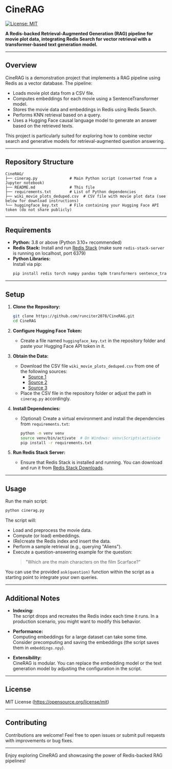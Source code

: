 # CineRAG

[![License: MIT](https://img.shields.io/badge/License-MIT-yellow.svg)](LICENSE)

**A Redis-backed Retrieval-Augmented Generation (RAG) pipeline for movie plot data, integrating Redis Search for vector retrieval with a transformer-based text generation model.**

---

## Overview

CineRAG is a demonstration project that implements a RAG pipeline using Redis as a vector database. The pipeline:
- Loads movie plot data from a CSV file.
- Computes embeddings for each movie using a SentenceTransformer model.
- Stores the movie data and embeddings in Redis using Redis Search.
- Performs KNN retrieval based on a query.
- Uses a Hugging Face causal language model to generate an answer based on the retrieved texts.

This project is particularly suited for exploring how to combine vector search and generative models for retrieval-augmented question answering.

---

## Repository Structure

```
CineRAG/
├── cinerag.py              # Main Python script (converted from a Jupyter notebook)
├── README.md               # This file
├── requirements.txt        # List of Python dependencies
├── wiki_movie_plots_deduped.csv  # CSV file with movie plot data (see below for download instructions)
└── huggingface_key.txt     # File containing your Hugging Face API token (do not share publicly)
```

---

## Requirements

- **Python:** 3.8 or above (Python 3.10+ recommended)
- **Redis Stack:** Install and run [Redis Stack](https://redis.io/docs/stack/get-started/install/) (make sure `redis-stack-server` is running on localhost, port 6379)
- **Python Libraries:**  
  Install via pip:
  ```bash
  pip install redis torch numpy pandas tqdm transformers sentence_transformers
  ```

---

## Setup

1. **Clone the Repository:**
   ```bash
   git clone https://github.com/runciter2078/CineRAG.git
   cd CineRAG
   ```

2. **Configure Hugging Face Token:**
   - Create a file named `huggingface_key.txt` in the repository folder and paste your Hugging Face API token in it.

3. **Obtain the Data:**
   - Download the CSV file `wiki_movie_plots_deduped.csv` from one of the following sources:
     - [Source 1](https://github.com/kiq005/movie-recommendation/blob/master/src/dataset/wiki_movie_plots_deduped.csv)
     - [Source 2](https://github.com/giorgossideris/movie_plots_nlp/blob/main/data/wiki_movie_plots_deduped.csv)
     - [Source 3](https://www.kaggle.com/datasets/jrobischon/wikipedia-movie-plots)
   - Place the CSV file in the repository folder or adjust the path in `cinerag.py` accordingly.

4. **Install Dependencies:**
   - (Optional) Create a virtual environment and install the dependencies from `requirements.txt`:
     ```bash
     python -m venv venv
     source venv/bin/activate  # On Windows: venv\Scripts\activate
     pip install -r requirements.txt
     ```

5. **Run Redis Stack Server:**
   - Ensure that Redis Stack is installed and running. You can download and run it from [Redis Stack Downloads](https://redis.io/docs/stack/get-started/install/).

---

## Usage

Run the main script:
```bash
python cinerag.py
```

The script will:
- Load and preprocess the movie data.
- Compute (or load) embeddings.
- (Re)create the Redis index and insert the data.
- Perform a sample retrieval (e.g., querying "Aliens").
- Execute a question-answering example for the question:
  > "Which are the main characters on the film Scarface?"

You can use the provided `ask(question)` function within the script as a starting point to integrate your own queries.

---

## Additional Notes

- **Indexing:**  
  The script drops and recreates the Redis index each time it runs. In a production scenario, you might want to modify this behavior.

- **Performance:**  
  Computing embeddings for a large dataset can take some time. Consider precomputing and saving the embeddings (the script saves them in `embeddings.npy`).

- **Extensibility:**  
  CineRAG is modular. You can replace the embedding model or the text generation model by adjusting the configuration in the script.

---

## License

MIT License (https://opensource.org/license/mit)

---

## Contributing

Contributions are welcome! Feel free to open issues or submit pull requests with improvements or bug fixes.

---

Enjoy exploring CineRAG and showcasing the power of Redis-backed RAG pipelines!
```
